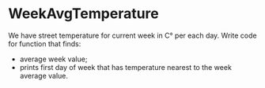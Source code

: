 # WeekAvgTemperature

We have street temperature for current week in C° per each day. 
Write code for function that finds:  
- average week value;  
- prints first day of week that has temperature 
nearest to the week average value.
